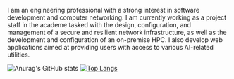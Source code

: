 I am an engineering professional with a strong interest in software development and computer networking. I am currently working as a project staff in the academe tasked with the design, configuration, and management of a secure and resilient network infrastructure, as well as the development and configuration of an on-premise HPC. I also develop web applications aimed at providing users with access to various AI-related utilities.

<!--
**altristan/altristan** is a ✨ _special_ ✨ repository because its `README.md` (this file) appears on your GitHub profile.

Here are some ideas to get you started:

- 🔭 I’m currently working on ...
- 🌱 I’m currently learning ...
- 👯 I’m looking to collaborate on ...
- 🤔 I’m looking for help with ...
- 💬 Ask me about ...
- 📫 How to reach me: ...
- 😄 Pronouns: ...
- ⚡ Fun fact: ...
-->
![Anurag's GitHub stats](https://github-readme-stats.vercel.app/api?username=altristan&count_private=true&show_icons=true&theme=radical)
[![Top Langs](https://github-readme-stats.vercel.app/api/top-langs/?username=altristan&layout=compact&theme=radical&langs_count=10)](https://github.com/anuraghazra/github-readme-stats)
